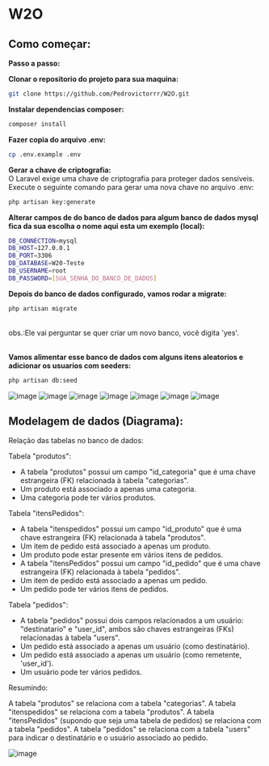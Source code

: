 # W2O
## Como começar:

<strong>Passo a passo:<br></strong>

<strong>Clonar o repositorio do projeto para sua maquina:</strong>
```bash
git clone https://github.com/Pedrovictorrr/W2O.git
```
<strong>Instalar dependencias composer:</strong>
```bash
composer install
```

<strong>Fazer copia do arquivo .env:</strong>

```bash
cp .env.example .env
```

<strong>Gerar a chave de criptografia:<br></strong>
O Laravel exige uma chave de criptografia para proteger dados sensíveis. Execute o seguinte comando para gerar uma nova chave no arquivo .env:

```bash
php artisan key:generate
```

<strong>Alterar campos de do banco de dados para algum banco de dados mysql fica da sua escolha o nome aqui esta um exemplo (local):</strong>

```bash
DB_CONNECTION=mysql
DB_HOST=127.0.0.1
DB_PORT=3306
DB_DATABASE=W20-Teste
DB_USERNAME=root
DB_PASSWORD=[SUA_SENHA_DO_BANCO_DE_DADOS]
```

<strong>Depois do banco de dados configurado, vamos rodar a migrate:</strong>

```bash
php artisan migrate
```
<br>
obs.:Ele vai perguntar se quer criar um novo banco, você digita 'yes'.
<br><br>

<strong>Vamos alimentar esse banco de dados com alguns itens aleatorios e adicionar os usuarios com seeders:</strong>

```bash
php artisan db:seed
```
![image](https://github.com/Pedrovictorrr/W2O/assets/82172897/6f2abff2-8888-4c76-b245-8fc4af7402ed)
![image](https://github.com/Pedrovictorrr/W2O/assets/82172897/b51a44a6-5d81-48a6-9b88-785cb5a7380f)
![image](https://github.com/Pedrovictorrr/W2O/assets/82172897/766b274b-249f-426a-8ac4-c2e117b417de)
![image](https://github.com/Pedrovictorrr/W2O/assets/82172897/5b858ef3-5ab9-4c6b-bf1d-77ecddc9fc3f)
![image](https://github.com/Pedrovictorrr/W2O/assets/82172897/776f9a70-648d-42fb-9c60-ef42f2038068)
![image](https://github.com/Pedrovictorrr/W2O/assets/82172897/522dcc20-d289-4ee7-8a82-dfa7626049cd)
![image](https://github.com/Pedrovictorrr/W2O/assets/82172897/3aa07509-5ba1-4b74-a69b-4d674d31b77d)







## Modelagem de dados (Diagrama):

Relação das tabelas no banco de dados:

Tabela "produtos":

- A tabela "produtos" possui um campo "id_categoria" que é uma chave estrangeira (FK) relacionada à tabela "categorias".
- Um produto está associado a apenas uma categoria.
- Uma categoria pode ter vários produtos.


Tabela "itensPedidos":

- A tabela "itenspedidos" possui um campo "id_produto" que é uma chave estrangeira (FK) relacionada à tabela "produtos".
- Um item de pedido está associado a apenas um produto.
- Um produto pode estar presente em vários itens de pedidos.
- A tabela "itensPedidos" possui um campo "id_pedido" que é uma chave estrangeira (FK) relacionada à tabela "pedidos".
- Um item de pedido está associado a apenas um pedido.
- Um pedido pode ter vários itens de pedidos.

Tabela "pedidos":

- A tabela "pedidos" possui dois campos relacionados a um usuário: "destinatario" e "user_id", ambos são chaves estrangeiras (FKs) relacionadas à tabela "users".
- Um pedido está associado a apenas um usuário (como destinatário).
- Um pedido está associado a apenas um usuário (como remetente, 'user_id').
- Um usuário pode ter vários pedidos.

Resumindo:

A tabela "produtos" se relaciona com a tabela "categorias".
A tabela "itenspedidos" se relaciona com a tabela "produtos".
A tabela "itensPedidos" (supondo que seja uma tabela de pedidos) se relaciona com a tabela "pedidos".
A tabela "pedidos" se relaciona com a tabela "users" para indicar o destinatário e o usuário associado ao pedido.

![image](https://github.com/Pedrovictorrr/W2O/assets/82172897/1d613b15-f13e-465d-b1a3-8b418571b154)

